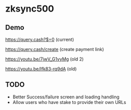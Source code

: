 # zksync500

## Demo
https://query.cash?$=0 (current)

https://query.cash/create (create payment link)


https://youtu.be/7jwV_G1vyMg (old 2)

https://youtu.be/Ifk83-rq9dA (old)

## TODO
 - Better Success/failure screen and loading handling
 - Allow users who have stake to provide their own URLs
